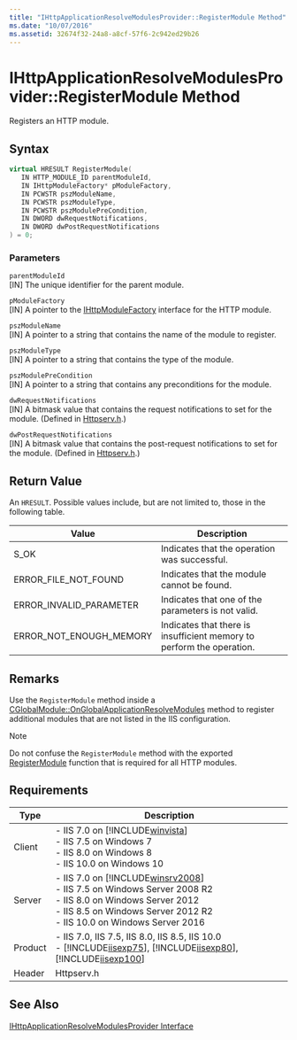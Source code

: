 ```yaml
---
title: "IHttpApplicationResolveModulesProvider::RegisterModule Method"
ms.date: "10/07/2016"
ms.assetid: 32674f32-24a8-a8cf-57f6-2c942ed29b26
---
```

# IHttpApplicationResolveModulesProvider::RegisterModule Method
Registers an HTTP module.  
  
## Syntax  
  
```cpp  
virtual HRESULT RegisterModule(  
   IN HTTP_MODULE_ID parentModuleId,  
   IN IHttpModuleFactory* pModuleFactory,  
   IN PCWSTR pszModuleName,  
   IN PCWSTR pszModuleType,  
   IN PCWSTR pszModulePreCondition,  
   IN DWORD dwRequestNotifications,  
   IN DWORD dwPostRequestNotifications  
) = 0;  
```  
  
### Parameters  
 `parentModuleId`  
 [IN] The unique identifier for the parent module.  
  
 `pModuleFactory`  
 [IN] A pointer to the [IHttpModuleFactory](../../web-development-reference/native-code-api-reference/ihttpmodulefactory-interface.md) interface for the HTTP module.  
  
 `pszModuleName`  
 [IN] A pointer to a string that contains the name of the module to register.  
  
 `pszModuleType`  
 [IN] A pointer to a string that contains the type of the module.  
  
 `pszModulePreCondition`  
 [IN] A pointer to a string that contains any preconditions for the module.  
  
 `dwRequestNotifications`  
 [IN] A bitmask value that contains the request notifications to set for the module. (Defined in [Httpserv.h](../../web-development-reference/native-code-api-reference/request-processing-constants.md).)  
  
 `dwPostRequestNotifications`  
 [IN] A bitmask value that contains the post-request notifications to set for the module. (Defined in [Httpserv.h](../../web-development-reference/native-code-api-reference/request-processing-constants.md).)  
  
## Return Value  
 An `HRESULT`. Possible values include, but are not limited to, those in the following table.  
  
|Value|Description|  
|-----------|-----------------|  
|S_OK|Indicates that the operation was successful.|  
|ERROR_FILE_NOT_FOUND|Indicates that the module cannot be found.|  
|ERROR_INVALID_PARAMETER|Indicates that one of the parameters is not valid.|  
|ERROR_NOT_ENOUGH_MEMORY|Indicates that there is insufficient memory to perform the operation.|  
  
## Remarks  
 Use the `RegisterModule` method inside a [CGlobalModule::OnGlobalApplicationResolveModules](../../web-development-reference/native-code-api-reference/cglobalmodule-onglobalapplicationresolvemodules-method.md) method to register additional modules that are not listed in the IIS configuration.  
  
> [!NOTE]
>  Do not confuse the `RegisterModule` method with the exported [RegisterModule](../../web-development-reference/native-code-api-reference/pfn-registermodule-function.md) function that is required for all HTTP modules.  
  
## Requirements  
  
|Type|Description|  
|----------|-----------------|  
|Client|-   IIS 7.0 on [!INCLUDE[winvista](../../wmi-provider/includes/winvista-md.md)]<br />-   IIS 7.5 on Windows 7<br />-   IIS 8.0 on Windows 8<br />-   IIS 10.0 on Windows 10|  
|Server|-   IIS 7.0 on [!INCLUDE[winsrv2008](../../wmi-provider/includes/winsrv2008-md.md)]<br />-   IIS 7.5 on Windows Server 2008 R2<br />-   IIS 8.0 on Windows Server 2012<br />-   IIS 8.5 on Windows Server 2012 R2<br />-   IIS 10.0 on Windows Server 2016|  
|Product|-   IIS 7.0, IIS 7.5, IIS 8.0, IIS 8.5, IIS 10.0<br />-   [!INCLUDE[iisexp75](../../web-development-reference/native-code-api-reference/includes/iisexp75-md.md)], [!INCLUDE[iisexp80](../../web-development-reference/native-code-api-reference/includes/iisexp80-md.md)], [!INCLUDE[iisexp100](../../web-development-reference/native-code-api-reference/includes/iisexp100-md.md)]|  
|Header|Httpserv.h|  
  
## See Also  
 [IHttpApplicationResolveModulesProvider Interface](../../web-development-reference/native-code-api-reference/ihttpapplicationresolvemodulesprovider-interface.md)